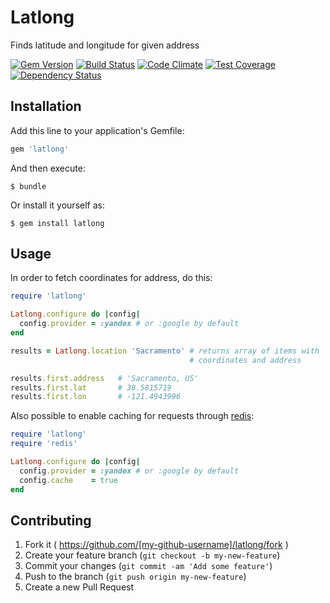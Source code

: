 # Latlong

Finds latitude and longitude for given address

[![Gem Version](https://badge.fury.io/rb/latlong.svg)](http://badge.fury.io/rb/latlong)
[![Build Status](https://travis-ci.org/r-ideas/latlong.svg)](https://travis-ci.org/r-ideas/latlong)
[![Code Climate](https://codeclimate.com/github/r-ideas/latlong/badges/gpa.svg)](https://codeclimate.com/github/r-ideas/latlong)
[![Test Coverage](https://codeclimate.com/github/r-ideas/latlong/badges/coverage.svg)](https://codeclimate.com/github/r-ideas/latlong)
[![Dependency Status](https://gemnasium.com/r-ideas/latlong.svg)](https://gemnasium.com/r-ideas/latlong)

## Installation

Add this line to your application's Gemfile:

```ruby
gem 'latlong'
```

And then execute:

    $ bundle

Or install it yourself as:

    $ gem install latlong

## Usage

In order to fetch coordinates for address, do this:

```ruby
require 'latlong'

Latlong.configure do |config|
  config.provider = :yandex # or :google by default
end

results = Latlong.location 'Sacramento' # returns array of items with
                                        # coordinates and address

results.first.address   # 'Sacramento, US'
results.first.lat       # 38.5815719
results.first.lon       # -121.4943996
```

Also possible to enable caching for requests through [redis](https://github.com/redis/redis-rb):

```ruby
require 'latlong'
require 'redis'

Latlong.configure do |config|
  config.provider = :yandex # or :google by default
  config.cache    = true
end
```
## Contributing

1. Fork it ( https://github.com/[my-github-username]/latlong/fork )
2. Create your feature branch (`git checkout -b my-new-feature`)
3. Commit your changes (`git commit -am 'Add some feature'`)
4. Push to the branch (`git push origin my-new-feature`)
5. Create a new Pull Request

